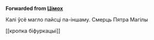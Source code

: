 **Forwarded from [Цімох](https://t.me/sumyc1)**

Калі ўсё магло пайсці па-іншаму. Смерць Пятра Магілы

[[кропка біфуркацыі]]
